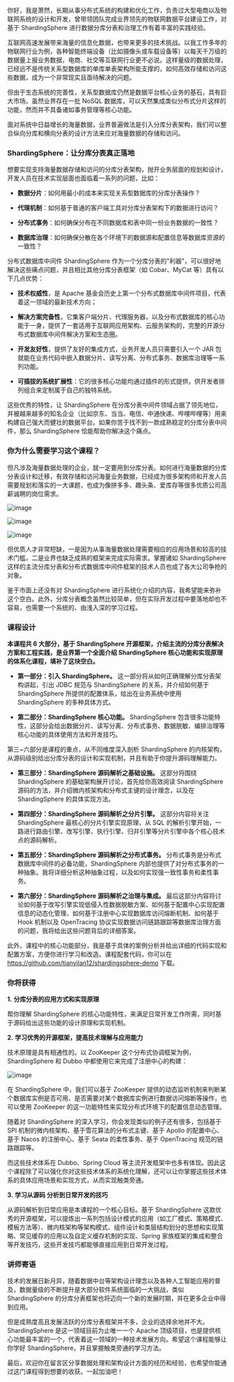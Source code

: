 你好，我是萧然，长期从事分布式系统的构建和优化工作，负责过大型电商以及物联网系统的设计和开发，曾带领团队完成业界领先的物联网数据平台建设工作，对基于 ShardingSphere 进行数据分库分表和治理工作有着丰富的实践经验。

互联网高速发展带来海量的信息化数据，也带来更多的技术挑战。以我工作多年的物联网行业为例，各种智能终端设备（比如摄像头或车载设备等）以每天千万级的数据量上报业务数据，电商、社交等互联网行业更不必说。这样量级的数据处理，已经远不是传统关系型数据库的单库单表架构所能支撑的，如何高效存储和访问这些数据，成为一个非常现实且亟待解决的问题。

但由于生态系统的完善性，关系型数据库仍然是数据平台核心业务的基石，具有巨大市场。虽然业界存在一批 NoSQL 数据库，可以天然集成类似分布式分片这样的功能，然而并不具备诸如事务管理等核心功能。

面对系统中日益增长的海量数据，业界普遍做法是引入分库分表架构，我们可以整合纵向分库和横向分表的设计方法来应对海量数据的存储和访问。

### ShardingSphere：让分库分表真正落地

想要实现支持海量数据存储和访问的分库分表架构，抛开业务层面的规划和设计，开发人员在技术实现层面也面临着一系列的问题，比如：

* **数据分片**：如何用最小的成本来实现关系型数据库的分库分表操作？

* **代理机制**：如何基于普通的客户端工具对分库分表架构下的数据进行访问？

* **分布式事务**：如何确保分布在不同数据库和表中同一份业务数据的一致性？

* **数据库治理**：如何确保分散在各个环境下的数据源和配置信息等数据库资源的一致性？

分布式数据库中间件 ShardingSphere 作为一个分库分表的"利器"，可以很好地解决这些痛点问题，并且相比其他分库分表框架（如 Cobar、MyCat 等）具有以下几点优势：

* **技术权威性**，是 Apache 基金会历史上第一个分布式数据库中间件项目，代表着这一领域的最新技术方向；

* **解决方案完备性**，它集客户端分片、代理服务器，以及分布式数据库的核心功能于一身，提供了一套适用于互联网应用架构、云服务架构的，完整的开源分布式数据库中间件解决方案和生态圈。

* **开发友好性**，提供了友好的集成方式，业务开发人员只需要引入一个 JAR 包就能在业务代码中嵌入数据分片、读写分离、分布式事务、数据库治理等一系列功能。

* **可插拔的系统扩展性**：它的很多核心功能均通过插件的形式提供，供开发者排列组合来定制属于自己的独特系统。

这些优秀的特性，让 ShardingSphere 在分库分表中间件领域占据了领先地位，并被越来越多的知名企业（比如京东、当当、电信、中通快递、哔哩哔哩等）用来构建自己强大而健壮的数据平台。如果你苦于找不到一款成熟稳定的分库分表中间件，那么 ShardingSphere 恰能帮助你解决这个痛点。

### 你为什么需要学习这个课程？

但凡涉及海量数据处理的企业，就一定要用到分库分表。如何进行海量数据的分库分表设计和迁移，有效存储和访问海量业务数据，已经成为很多架构师和开发人员需要规划和落实的一大课题，也成为像拼多多、趣头条、爱库存等很多优质公司高薪诚聘的岗位需求。

![image](https://s0.lgstatic.com/i/image/M00/1F/71/Ciqc1F7nA9iABbXVAAA_IpEATYs695.png)

![image](https://s0.lgstatic.com/i/image/M00/1F/7D/CgqCHl7nA9-AabMiAAA82MVypLo920.png)

![image](https://s0.lgstatic.com/i/image/M00/1F/71/Ciqc1F7nA-aAbYVSAABEj2zbJek328.png)

但优质人才非常短缺，一是因为从事海量数据处理需要相应的应用场景和较高的技术门槛，二是业界也缺乏成熟的框架来完成实际需求。掌握诸如 ShardingSphere 这样的主流分库分表和分布式数据库中间件框架的技术人员也成了各大公司争抢的对象。

鉴于市面上还没有对 ShardingSphere 进行系统化介绍的内容，我希望能来弥补这个空白。此外，分库分表概念虽然比较简单，但在实际开发过程中要落地却也不容易，也需要一个系统的、由浅入深的学习过程。

### 课程设计

**本课程共 6 大部分，基于 ShardingSphere 开源框架，介绍主流的分库分表解决方案****和****工程实践，是业界第一个全面介绍 ShardingSphere 核心功能和实现原理的体系化课程，填补了这块空白。**

* **第一部分：引入 ShardingSphere。** 这一部分将从如何正确理解分库分表架构讲起，引出 JDBC 规范与 ShardingSphere 的关系，并介绍如何基于 ShardingSphere 所提供的配置体系，给出在业务系统中使用 ShardingSphere 的多种具体方式。

* **第二部分：ShardingSphere 核心功能。** ShardingSphere 包含很多功能特性，这部分会给出数据分片、读写分离、分布式事务、数据脱敏、编排治理等核心功能的具体使用方法和开发技巧。

第三\~六部分是课程的重点，从不同维度深入剖析 ShardingSphere 的内核架构，从源码级别给出分库分表的设计和实现机制，并且有助于你提升源码理解能力。

* **第三部分：ShardingSphere 源码解析之基础设施。** 这部分将围绕 ShardingSphere 的基础架构展开讨论，首先给你高效阅读 ShardingSphere 源码的方法，并介绍微内核架构和分布式主键的设计理念，以及在 ShardingSphere 的具体实现方法。

* **第四部分：ShardingSphere 源码解析之分片引擎。** 这部分内容将关注 ShardingSphere 最核心的分片引擎实现原理，从 SQL 的解析引擎开始，一路进行路由引擎、改写引擎、执行引擎、归并引擎等分片引擎中各个核心技术点的源码解析。

* **第五部分：ShardingSphere 源码解析之分布式事务。** 分布式事务是分布式数据库中间件的必备功能，ShardingSphere 内部也提供了对分布式事务的一种抽象。我将详细分析这种抽象过程，以及如何实现强一致性事务和柔性事务。

* **第六部分：ShardingSphere 源码解析之治理与集成。** 最后这部分内容将讨论如何基于改写引擎实现低侵入性数据脱敏方案、如何基于配置中心实现配置信息的动态化管理、如何基于注册中心实现数据库访问熔断机制、如何基于 Hook 机制以及 OpenTracing 协议实现数据访问链路跟踪等数据库治理方面的问题，我将给出这些问题背后的详细答案。

此外，课程中的核心功能部分，我是基于具体的案例分析并给出详细的代码实现和配置方案，方便你进行学习和改造。课程配套代码，你可以在 <https://github.com/tianyilan12/shardingsphere-demo> 下载。

### 你将获得

**1.** **分库分表的应用方式和实现原理**

帮你理解 ShardingSphere 的核心功能特性，来满足日常开发工作所需，同时基于源码给出这些功能的设计原理和实现机制。

**2.** **学习优秀的开源框架，提高技术理解与应用能力**

技术原理是具有相通性的。以 ZooKeeper 这个分布式协调框架为例，ShardingSphere 和 Dubbo 中都使用它来完成了注册中心的构建：

![image](https://s0.lgstatic.com/i/image/M00/1F/7C/CgqCHl7nA4GAbjKUAABqNKIcNmc812.png)

在 ShardingSphere 中，我们可以基于 ZooKeeper 提供的动态监听机制来判断某个数据库实例是否可用、是否需要对某个数据库实例进行数据访问熔断等操作，也可以使用 ZooKeeper 的这一功能特性来实现分布式环境下的配置信息动态管理。

随着对 ShardingSphere 的深入学习，你会发现类似的例子还有很多，包括基于 SPI 机制的微内核架构、基于雪花算法的分布式主键、基于 Apollo 的配置中心、基于 Nacos 的注册中心、基于 Seata 的柔性事务、基于 OpenTracing 规范的链路跟踪等。

而这些技术体系在 Dubbo、Spring Cloud 等主流开发框架中也多有体现。因此这个课程除了可以强化你对这些技术体系的系统化理解，还可以让你掌握这些技术体系的具体应用场景和实现方式，从而实现触类旁通。

**3.** **学习****从源码**** 分****析到日常开发****的技巧**

从源码解析到日常应用是本课程的一个核心目标。基于 ShardingSphere 这款优秀的开源框架，可以提炼出一系列包括设计模式的应用（如工厂模式、策略模式、模板方法等）、微内核架构等架构模式、组件设计和类层结构划分的思想和实现策略、常见缓存的应用以及自定义缓存机制的实现、Spring 家族框架的集成和整合等开发技巧，这些开发技巧都能够直接应用到日常开发过程。

### 讲师寄语

技术的发展日新月异，随着数据中台等架构设计理念以及各种人工智能应用的普及，数据量级的不断提升是大部分软件系统面临的一大挑战，类似 ShardingSphere 的分库分表框架也将迈向一个新的发展时期，并在更多企业中得到应用。

但是成熟度高且发展活跃的分库分表框架并不多，企业的选择余地并不大。ShardingSphere 是这一领域目前为止唯一一个 Apache 顶级项目，也是提供核心功能最丰富的一个，代表着这一领域的一种技术发展方向。希望这个课程能够让你学好 ShardingSphere，并且掌握触类旁通的学习方法。

最后，欢迎你在留言区分享数据处理和架构设计方面的经历和经验，也希望你能通过这门课程得到想要的收获。一起加油吧！
